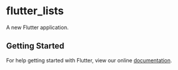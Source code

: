 # flutter_lists

A new Flutter application.

## Getting Started

For help getting started with Flutter, view our online
[documentation](https://flutter.io/).
